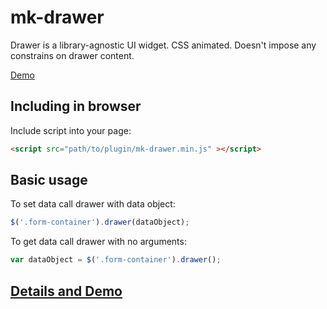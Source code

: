 mk-drawer
===============

Drawer is a library-agnostic UI widget. CSS animated. Doesn't impose any constrains on drawer content.

[Demo](http://mkant.ru/mink-js/mk-drawer)

Including in browser
------------

Include script into your page:
```HTML
<script src="path/to/plugin/mk-drawer.min.js" ></script>
```

Basic usage
-----------

To set data call drawer with data object:
```JavaScript
$('.form-container').drawer(dataObject);
```

To get data call drawer with no arguments:
```JavaScript
var dataObject = $('.form-container').drawer();
```

[Details and Demo](http://mkant.ru/mink-js/mk-drawer)
--------------------------------------------------------